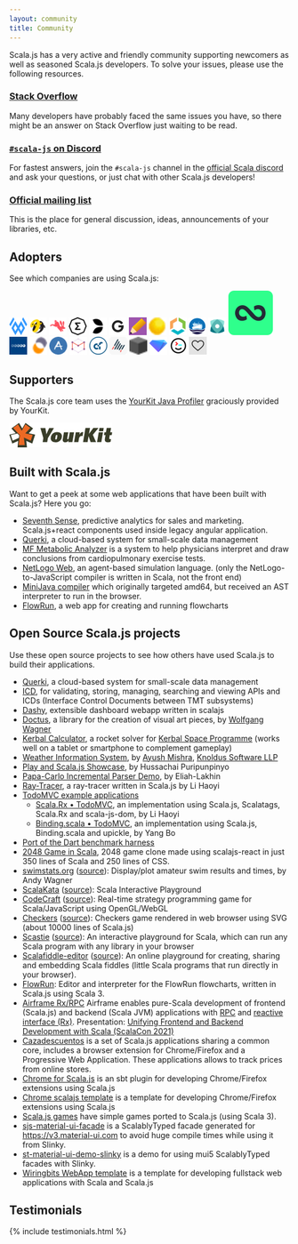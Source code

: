 ```yaml
---
layout: community
title: Community
---
```


Scala.js has a very active and friendly community supporting newcomers as well as seasoned Scala.js developers. To solve
your issues, please use the following resources.

### [Stack Overflow](http://stackoverflow.com/questions/tagged/scala.js)

Many developers have probably faced the same issues you have, so there might be an answer on Stack Overflow just
waiting to be read.

### [`#scala-js` on Discord](https://discord.com/invite/scala)

For fastest answers, join the `#scala-js` channel in the [official Scala discord](https://discord.com/invite/scala) and ask your questions,
or just chat with other Scala.js developers!

### [Official mailing list](https://groups.google.com/forum/?fromgroups#!forum/scala-js)

This is the place for general discussion, ideas, announcements of your libraries, etc.

## Adopters

See which companies are using Scala.js:

[![Wiringbits](../assets/img/adopters/wiringbits.png)](https://wiringbits.net)
[![Scalamandra](../assets/img/adopters/scalamandra.png)](https://scalamandra.com/)
[![Carrot](../assets/img/adopters/carrot.png)](https://getcarrot.io)
[![Ergo](../assets/img/adopters/ergo.png)](https://ergoplatform.org)
[![Evolution](../assets/img/adopters/evolution.png)](https://www.evolution.com)
[![Goodcover](../assets/img/adopters/goodcover.png)](https://www.goodcover.com)
[![Learnraga](../assets/img/adopters/learnraga.png)](https://learnraga.com)
[![Linguaforce](../assets/img/adopters/linguaforce.png)](https://www.linguaforce.com)
[![N-SIDE](../assets/img/adopters/n-side.png)](https://www.n-side.com)
[![Radiantfleet](../assets/img/adopters/radiantfleet.png)](https://www.radiantfleet.com)
[![Topos](../assets/img/adopters/topos.png)](https://topos.institute)
[![Priceloop](../assets/img/adopters/priceloop.svg)](https://priceloop.ai)
[![Tie Kinetix](../assets/img/adopters/tiekinetix.png)](https://tiekinetix.com)
[![Orbeon Forms](../assets/img/adopters/orbeon.png)](https://www.orbeon.com)
[![Alvin Alexander](../assets/img/adopters/alvinalexander.png)](https://alvinalexander.com/)
[![Mibex Software](../assets/img/adopters/mibexsoftware.png)](https://www.mibexsoftware.com/)
[![cloudfarms](../assets/img/adopters/cloudfarms.png)](https://en.cloudfarms.com/)
[![Atala PRISM](../assets/img/adopters/atalaprism.png)](https://atalaprism.io/)
[![Kidslog](../assets/img/adopters/kidslog.png)](https://kidslog.jp/)
[![Treasure Data](../assets/img/adopters/td.png)](https://www.treasuredata.com/)
[![Hivemind Technologies](../assets/img/adopters/hivemindtechnologies.png)](https://hivemindtechnologies.com)
[![HeartAI](../assets/img/adopters/heartai.png)](https://heartai.net)

## Supporters

The Scala.js core team uses the [YourKit Java Profiler](https://www.yourkit.com/java/profiler/) graciously provided by YourKit.

[![YourKit](../assets/img/supporters/yourkit.png)](https://www.yourkit.com/)

## Built with Scala.js

Want to get a peek at some web applications that have been built with Scala.js?
Here you go:

- [Seventh Sense](https://7thsense.io), predictive analytics for sales and marketing. Scala.js+react components used inside legacy angular application.
- [Querki](https://www.querki.net/help/#Learning-Querki), a cloud-based system for small-scale data management
- [MF Metabolic Analyzer](https://www.metabolicanalyzer.com) is a system to help physicians interpret and draw conclusions from cardiopulmonary exercise tests.
- [NetLogo Web](http://netlogoweb.org/launch), an agent-based simulation language. (only the NetLogo-to-JavaScript compiler is
  written in Scala, not the front end)
- [MiniJava compiler](http://oxnrtr.de/mj) which originally targeted amd64, but received an AST interpreter to run in the browser.
- [FlowRun](https://flowrun.io/), a web app for creating and running flowcharts

## Open Source Scala.js projects

Use these open source projects to see how others have used Scala.js to build their applications.

- [Querki](https://github.com/jducoeur/Querki), a cloud-based system for small-scale data management
- [ICD](https://github.com/tmtsoftware/icd), for validating, storing, managing, searching and viewing APIs and ICDs (Interface Control Documents between TMT subsystems)
- [Dashy](https://github.com/oomagnitude/dashy), extensible dashboard webapp written in scalajs
- [Doctus](http://entelijan.net/art/doctus/), a library for the creation of visual art pieces, by
  [Wolfgang Wagner](http://entelijan.net/)
- [Kerbal Calculator](http://fommil.github.io/kerbal/), a rocket solver for [Kerbal Space Programme](https://kerbalspaceprogram.com/en/) (works well on a tablet or smartphone to complement gameplay)
- [Weather Information System](https://github.com/knoldus/ScalaJs_Weather_Report), by [Ayush Mishra](https://www.linkedin.com/pub/ayush-mishra/23/87b/a27), [Knoldus Software LLP](http://www.knoldus.com/home.knol)
- [Play and Scala.js Showcase](https://github.com/hussachai/play-scalajs-showcase), by Hussachai Puripunpinyo
- [Papa-Carlo Incremental Parser Demo](http://lakhin.com/projects/papa-carlo/demo/), by Eliah-Lakhin
- [Ray-Tracer](http://lihaoyi.github.io/workbench-example-app/raytracer.html), a ray-tracer written in Scala.js by Li Haoyi
- [TodoMVC example applications](http://todomvc.com/)
  - [Scala.Rx • TodoMVC](http://lihaoyi.github.io/workbench-example-app/todo.html), an implementation using Scala.js, Scalatags, Scala.Rx and scala-js-dom, by Li Haoyi
  - [Binding.scala • TodoMVC](http://todomvc.com/examples/binding-scala/), an implementation using Scala.js, Binding.scala and upickle, by Yang Bo
- [Port of the Dart benchmark harness](https://github.com/sjrd/scalajs-benchmarks)
- [2048 Game in Scala](https://github.com/fijolekProjects/scalajs-react-2048), 2048 game clone made using scalajs-react in just 350 lines of Scala and 250 lines of CSS.
- [swimstats.org](http://www.swimstats.org/) ([source](https://github.com/andywag/swim_web)): Display/plot amateur swim results and times, by Andy Wagner
- [ScalaKata](http://scalakata.com) ([source](https://github.com/MasseGuillaume/ScalaKata2)): Scala Interactive Playground
- [CodeCraft](http://www.codecraftgame.org/) ([source](https://github.com/cswinter/CodeCraftGame)): Real-time strategy programming game for Scala/JavaScript using OpenGL/WebGL
- [Checkers](http://kschuetz.github.io/checkers/) ([source](https://github.com/kschuetz/checkers)): Checkers game rendered in web browser using SVG (about 10000 lines of Scala.js)
- [Scastie](https://scastie.scala-lang.org) ([source](https://github.com/scalacenter/scastie)): An interactive playground for Scala, which can run any Scala program with any library in your browser
- [Scalafiddle-editor](https://scalafiddle.io) ([source](https://github.com/scalafiddle/scalafiddle-editor)): An online playground for creating, sharing and embedding Scala fiddles (little Scala programs that run directly in your browser).
- [FlowRun](https://github.com/sacode387/FlowRun): Editor and interpreter for the FlowRun flowcharts, written in Scala.js using Scala 3.
- [Airframe Rx/RPC](https://wvlet.org/airframe/) Airframe enables pure-Scala development of frontend (Scala.js) and backend (Scala JVM) applications with [RPC](https://wvlet.org/airframe/docs/airframe-rpc) and [reactive interface (Rx)](https://wvlet.org/airframe/docs/airframe-rx). Presentation: [Unifying Frontend and Backend Development with Scala (ScalaCon 2021)](https://speakerdeck.com/xerial/unifying-frontend-and-backend-development-with-scala-scala-con-2021)
- [Cazadescuentos](https://github.com/wiringbits/cazadescuentos) is a set of Scala.js applications sharing a common core, includes a browser extension for Chrome/Firefox and a Progressive Web Application. These applications allows to track prices from online stores.
- [Chrome for Scala.js](https://github.com/AlexITC/scala-js-chrome) is an sbt plugin for developing Chrome/Firefox extensions using Scala.js
- [Chrome scalajs template](https://github.com/AlexITC/chrome-scalajs-template/) is a template for developing Chrome/Firefox extensions using Scala.js
- [Scala.js games](https://github.com/wiringbits/scala-js-games) have simple games ported to Scala.js (using Scala 3).
- [sjs-material-ui-facade](https://github.com/wiringbits/sjs-material-ui-facade) is a ScalablyTyped facade generated for https://v3.material-ui.com to avoid huge compile times while using it from Slinky.
- [st-material-ui-demo-slinky](https://github.com/wiringbits/st-material-ui-demo-slinky) is a demo for using mui5 ScalablyTyped facades with Slinky.
- [Wiringbits WebApp template](https://github.com/wiringbits/scala-webapp-template/) is a template for developing fullstack web applications with Scala and Scala.js


## Testimonials

{% include testimonials.html %}
